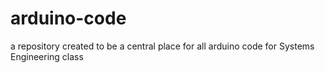 # arduino-code
a repository created to be a central place for all arduino code for Systems Engineering class
